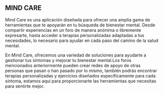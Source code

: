 ## MIND CARE
Mind Care es una aplicación diseñada para ofrecer una amplia gama de herramientas que te apoyarán en tu búsqueda de bienestar mental.
Desde compartir experiencias en un foro de manera anónima o libremente expresarte, hasta acceder a terapias personalizadas adaptadas
a tus necesidades, lo necesario para ayudar en cada paso del camino de la salud mental.

En Mind Care, ofrecemos una variedad de soluciones para ayudarte a gestionar tus síntomas y mejorar tu bienestar mental.Los foros 
mencionados anteriormente pueden crear redes de apoyo de otras personas que pasan o han pasado por lo mismo, también podrás encontrar
terapias personalizadas y ejercicios diseñados específicamente para cada síntoma, estamos aquí para proporcionarte las herramientas que
necesitas para sentirte mejor.
